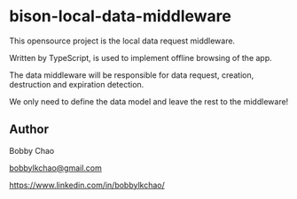 # bison-local-data-middleware
This opensource project is the local data request middleware.

Written by TypeScript, is used to implement offline browsing of the app.

The data middleware will be responsible for data request, creation, destruction and expiration detection.

We only need to define the data model and leave the rest to the middleware!

## Author

Bobby Chao

bobbylkchao@gmail.com

https://www.linkedin.com/in/bobbylkchao/

